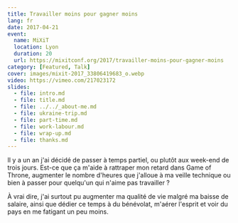 ```yaml
---
title: Travailler moins pour gagner moins
lang: fr
date: 2017-04-21
event:
  name: MiXiT
  location: Lyon
  duration: 20
  url: https://mixitconf.org/2017/travailler-moins-pour-gagner-moins
category: [Featured, Talk]
cover: images/mixit-2017_33806419683_o.webp
video: https://vimeo.com/217023172
slides:
  - file: intro.md
  - file: title.md
  - file: ../../_about-me.md
  - file: ukraine-trip.md
  - file: part-time.md
  - file: work-labour.md
  - file: wrap-up.md
  - file: thanks.md
---
```


Il y a un an j'ai décidé de passer à temps partiel, ou plutôt aux week-end de trois jours. Est-ce que ça m'aide à rattraper mon retard dans Game of Throne, augmenter le nombre d'heures que j'alloue à ma veille technique ou bien à passer pour quelqu'un qui n'aime pas travailler ?

À vrai dire, j'ai surtout pu augmenter ma qualité de vie malgré ma baisse de salaire, ainsi que dédier ce temps à du bénévolat, m'aérer l'esprit et voir du pays en me fatigant un peu moins.
